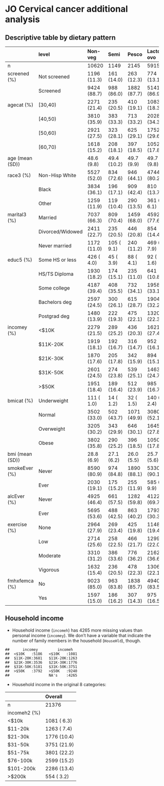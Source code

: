 JO Cervical cancer additional analysis
================

## Descriptive table by dietary pattern

|                 | level            | Non-veg     | Semi        | Pesco       | Lacto-ovo   | Vegan       | p        | test |
|:----------------|:-----------------|:------------|:------------|:------------|:------------|:------------|:---------|:-----|
| n               |                  | 10620       | 1149        | 2145        | 5915        | 1547        |          |      |
| screened (%)    | Not screened     | 1196 (11.3) | 161 (14.0)  | 263 (12.3)  | 774 (13.1)  | 412 (26.6)  | \<0.0001 |      |
|                 | Screened         | 9424 (88.7) | 988 (86.0)  | 1882 (87.7) | 5141 (86.9) | 1135 (73.4) |          |      |
| agecat (%)      | \[30,40)         | 2271 (21.4) | 235 (20.5)  | 410 (19.1)  | 1083 (18.3) | 239 (15.4)  | \<0.0001 |      |
|                 | \[40,50)         | 3810 (35.9) | 383 (33.3)  | 713 (33.2)  | 2028 (34.3) | 493 (31.9)  |          |      |
|                 | \[50,60)         | 2921 (27.5) | 323 (28.1)  | 625 (29.1)  | 1752 (29.6) | 497 (32.1)  |          |      |
|                 | \[60,70)         | 1618 (15.2) | 208 (18.1)  | 397 (18.5)  | 1052 (17.8) | 318 (20.6)  |          |      |
| age (mean (SD)) |                  | 48.6 (9.8)  | 49.4 (10.2) | 49.7 (9.9)  | 49.7 (9.8)  | 50.8 (9.7)  | \<0.0001 |      |
| race3 (%)       | Non-Hisp White   | 5527 (52.0) | 834 (72.6)  | 946 (44.1)  | 4744 (80.2) | 1062 (68.6) | \<0.0001 |      |
|                 | Black            | 3834 (36.1) | 196 (17.1)  | 909 (42.4)  | 810 (13.7)  | 367 (23.7)  |          |      |
|                 | Other            | 1259 (11.9) | 119 (10.4)  | 290 (13.5)  | 361 ( 6.1)  | 118 ( 7.6)  |          |      |
| marital3 (%)    | Married          | 7037 (66.3) | 809 (70.4)  | 1459 (68.0) | 4592 (77.6) | 1153 (74.5) | \<0.0001 |      |
|                 | Divorced/Widowed | 2411 (22.7) | 235 (20.5)  | 446 (20.8)  | 854 (14.4)  | 258 (16.7)  |          |      |
|                 | Never married    | 1172 (11.0) | 105 ( 9.1)  | 240 (11.2)  | 469 ( 7.9)  | 136 ( 8.8)  |          |      |
| educ5 (%)       | Some HS or less  | 426 ( 4.0)  | 45 ( 3.9)   | 88 ( 4.1)   | 92 ( 1.6)   | 39 ( 2.5)   | \<0.0001 |      |
|                 | HS/TS Diploma    | 1930 (18.2) | 174 (15.1)  | 235 (11.0)  | 641 (10.8)  | 218 (14.1)  |          |      |
|                 | Some college     | 4187 (39.4) | 408 (35.5)  | 732 (34.1)  | 1958 (33.1) | 571 (36.9)  |          |      |
|                 | Bachelors deg    | 2597 (24.5) | 300 (26.1)  | 615 (28.7)  | 1904 (32.2) | 429 (27.7)  |          |      |
|                 | Postgrad deg     | 1480 (13.9) | 222 (19.3)  | 475 (22.1)  | 1320 (22.3) | 290 (18.7)  |          |      |
| incomey (%)     | \<$10K           | 2279 (21.5) | 289 (25.2)  | 436 (20.3)  | 1621 (27.4) | 561 (36.3)  | \<0.0001 |      |
|                 | $11K-20K         | 1919 (18.1) | 192 (16.7)  | 316 (14.7)  | 952 (16.1)  | 302 (19.5)  |          |      |
|                 | $21K-30K         | 1870 (17.6) | 205 (17.8)  | 342 (15.9)  | 894 (15.1)  | 225 (14.5)  |          |      |
|                 | $31K-50K         | 2601 (24.5) | 274 (23.8)  | 539 (25.1)  | 1463 (24.7) | 304 (19.7)  |          |      |
|                 | \>$50K           | 1951 (18.4) | 189 (16.4)  | 512 (23.9)  | 985 (16.7)  | 155 (10.0)  |          |      |
| bmicat (%)      | Underweight      | 111 ( 1.0)  | 14 ( 1.2)   | 32 ( 1.5)   | 140 ( 2.4)  | 105 ( 6.8)  | \<0.0001 |      |
|                 | Normal           | 3502 (33.0) | 502 (43.7)  | 1071 (49.9) | 3080 (52.1) | 1002 (64.8) |          |      |
|                 | Overweight       | 3205 (30.2) | 343 (29.9)  | 646 (30.1)  | 1645 (27.8) | 299 (19.3)  |          |      |
|                 | Obese            | 3802 (35.8) | 290 (25.2)  | 396 (18.5)  | 1050 (17.8) | 141 ( 9.1)  |          |      |
| bmi (mean (SD)) |                  | 28.8 (6.9)  | 27.1 (6.2)  | 26.0 (5.5)  | 25.7 (5.6)  | 23.7 (5.0)  | \<0.0001 |      |
| smokeEver (%)   | Never            | 8590 (80.9) | 974 (84.8)  | 1890 (88.1) | 5330 (90.1) | 1331 (86.0) | \<0.0001 |      |
|                 | Ever             | 2030 (19.1) | 175 (15.2)  | 255 (11.9)  | 585 ( 9.9)  | 216 (14.0)  |          |      |
| alcEver (%)     | Never            | 4925 (46.4) | 661 (57.5)  | 1282 (59.8) | 4122 (69.7) | 1010 (65.3) | \<0.0001 |      |
|                 | Ever             | 5695 (53.6) | 488 (42.5)  | 863 (40.2)  | 1793 (30.3) | 537 (34.7)  |          |      |
| exercise (%)    | None             | 2964 (27.9) | 269 (23.4)  | 425 (19.8)  | 1148 (19.4) | 205 (13.3)  | \<0.0001 |      |
|                 | Low              | 2714 (25.6) | 258 (22.5)  | 466 (21.7)  | 1299 (22.0) | 324 (20.9)  |          |      |
|                 | Moderate         | 3310 (31.2) | 386 (33.6)  | 776 (36.2)  | 2162 (36.6) | 575 (37.2)  |          |      |
|                 | Vigorous         | 1632 (15.4) | 236 (20.5)  | 478 (22.3)  | 1306 (22.1) | 443 (28.6)  |          |      |
| fmhxfemca (%)   | No               | 9023 (85.0) | 963 (83.8)  | 1838 (85.7) | 4940 (83.5) | 1294 (83.6) | 0.0464   |      |
|                 | Yes              | 1597 (15.0) | 186 (16.2)  | 307 (14.3)  | 975 (16.5)  | 253 (16.4)  |          |      |

## Household income

-   Household income (`incomeh`) has 4265 more missing values than
    personal income (`incomey`). We don’t have a variable that indicate
    the number of family members in the household (`HouseHld`), though.

<!-- -->

    ##      incomey         incomeh    
    ##  <$10K   :5186   <$10K   :1081  
    ##  $11K-20K:3681   $11K-20K:1263  
    ##  $21K-30K:3536   $21K-30K:1776  
    ##  $31K-50K:5181   $31K-50K:3751  
    ##  >$50K   :3792   >$50K   :9240  
    ##                  NA's    :4265

-   Household income in the original 8 categories:

|              | Overall     |
|:-------------|:------------|
| n            | 21376       |
| incomeh2 (%) |             |
| \<$10k       | 1081 ( 6.3) |
| $11-20k      | 1263 ( 7.4) |
| $21-30k      | 1776 (10.4) |
| $31-50k      | 3751 (21.9) |
| $51-75k      | 3801 (22.2) |
| $76-100k     | 2599 (15.2) |
| $101-200k    | 2286 (13.4) |
| \>$200k      | 554 ( 3.2)  |
